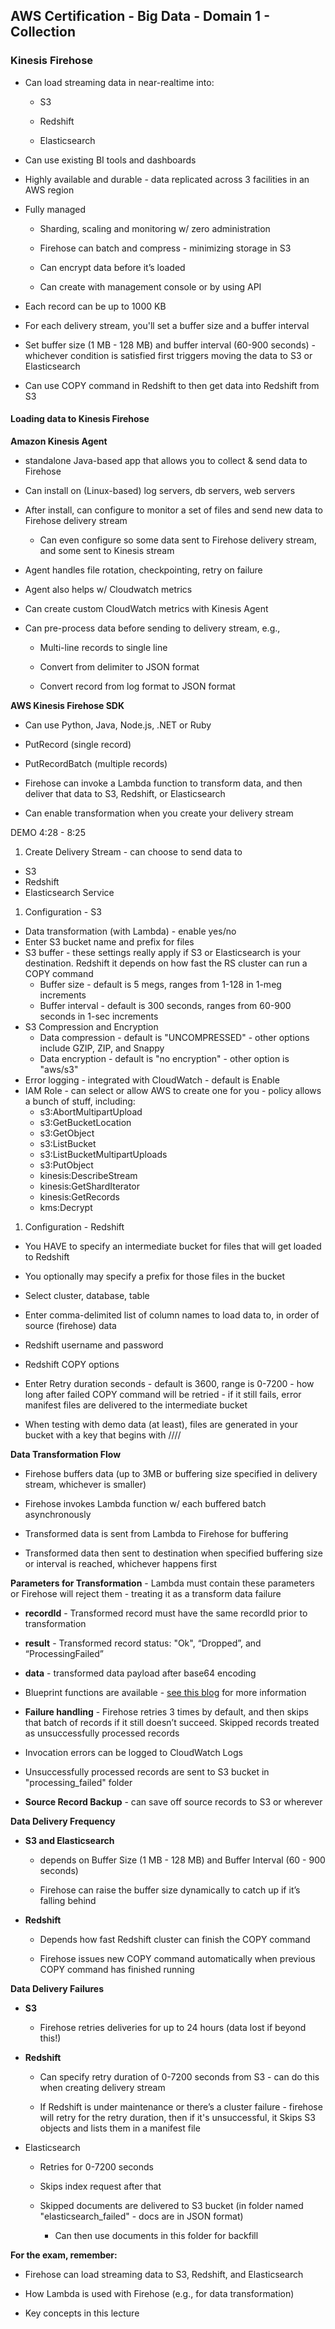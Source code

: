 ## AWS Certification - Big Data - Domain 1 - Collection

### Kinesis Firehose

* Can load streaming data in near-realtime into:

    * S3

    * Redshift

    * Elasticsearch

* Can use existing BI tools and dashboards

* Highly available and durable - data replicated across 3 facilities in an AWS region

* Fully managed

    * Sharding, scaling and monitoring w/ zero administration

    * Firehose can batch and compress - minimizing storage in S3

    * Can encrypt data before it’s loaded

    * Can create with management console or by using API

* Each record can be up to 1000 KB

* For each delivery stream, you'll set a buffer size and a buffer interval

* Set buffer size (1 MB - 128 MB) and buffer interval (60-900 seconds) - whichever condition is satisfied first triggers moving the data to S3 or Elasticsearch

* Can use COPY command in Redshift to then get data into Redshift from S3

#### Loading data to Kinesis Firehose

**Amazon Kinesis Agent**

* standalone Java-based app that allows you to collect & send data to Firehose

* Can install on (Linux-based) log servers, db servers, web servers

* After install, can configure to monitor a set of files and send new data to Firehose delivery stream

    * Can even configure so some data sent to Firehose delivery stream, and some sent to Kinesis stream

* Agent handles file rotation, checkpointing, retry on failure

* Agent also helps w/ Cloudwatch metrics

* Can create custom CloudWatch metrics with Kinesis Agent

* Can pre-process data before sending to delivery stream, e.g., 

    * Multi-line records to single line

    * Convert from delimiter to JSON format

    * Convert record from log format to JSON format

**AWS Kinesis Firehose SDK**

* Can use Python, Java, Node.js, .NET or Ruby

* PutRecord (single record)

* PutRecordBatch (multiple records)

* Firehose can invoke a Lambda function to transform data, and then deliver that data to S3, Redshift, or Elasticsearch

* Can enable transformation when you create your delivery stream

DEMO 4:28 - 8:25

1. Create Delivery Stream - can choose to send data to
  * S3
  * Redshift
  * Elasticsearch Service
1. Configuration - S3
  * Data transformation (with Lambda) - enable yes/no
  * Enter S3 bucket name and prefix for files
  * S3 buffer - these settings really apply if S3 or Elasticsearch is your destination.  Redshift it depends on how fast the RS cluster can run a COPY command
    * Buffer size - default is 5 megs, ranges from 1-128 in 1-meg increments
    * Buffer interval - default is 300 seconds, ranges from 60-900 seconds in 1-sec increments
  * S3 Compression and Encryption
    * Data compression - default is "UNCOMPRESSED" - other options include GZIP, ZIP, and Snappy
    * Data encryption - default is "no encryption" - other option is "aws/s3"
  * Error logging - integrated with CloudWatch - default is Enable
  * IAM Role - can select or allow AWS to create one for you - policy allows a bunch of stuff, including:
    * s3:AbortMultipartUpload
    * s3:GetBucketLocation
    * s3:GetObject
    * s3:ListBucket
    * s3:ListBucketMultipartUploads
    * s3:PutObject
    * kinesis:DescribeStream
    * kinesis:GetShardIterator
    * kinesis:GetRecords
    * kms:Decrypt
1. Configuration - Redshift
  * You HAVE to specify an intermediate bucket for files that will get loaded to Redshift
  * You optionally may specify a prefix for those files in the bucket
  * Select cluster, database, table
  * Enter comma-delimited list of column names to load data to, in order of source (firehose) data
  * Redshift username and password
  * Redshift COPY options
  * Enter Retry duration seconds - default is 3600, range is 0-7200 - how long after failed COPY command will be retried - if it still fails, error manifest files are delivered to the intermediate bucket


* When testing with demo data (at least), files are generated in your bucket with a key that begins with <YEAR>/<MONTH>/<DAY>/<HOUR>/

**Data Transformation Flow**

* Firehose buffers data (up to 3MB or buffering size specified in delivery stream, whichever is smaller)

* Firehose invokes Lambda function w/ each buffered batch asynchronously

* Transformed data is sent from Lambda to Firehose for buffering

* Transformed data then sent to destination when specified buffering size or interval is reached, whichever happens first

**Parameters for Transformation** - Lambda must contain these parameters or Firehose will reject them - treating it as a transform data failure

* **recordId** - Transformed record must have the same recordId prior to transformation

* **result** - Transformed record status: "Ok", “Dropped”, and “ProcessingFailed”

* **data** - transformed data payload after base64 encoding

* Blueprint functions are available - [see this blog](https://aws.amazon.com/blogs/compute/amazon-kinesis-firehose-data-transformation-with-aws-lambda/) for more information

* **Failure handling** - Firehose retries 3 times by default, and then skips that batch of records if it still doesn’t succeed.  Skipped records treated as unsuccessfully processed records

* Invocation errors can be logged to CloudWatch Logs

* Unsuccessfully processed records are sent to S3 bucket in "processing_failed" folder

* **Source Record Backup** - can save off source records to S3 or wherever

**Data Delivery Frequency**

* **S3 and Elasticsearch**

    * depends on Buffer Size (1 MB - 128 MB) and Buffer Interval (60 - 900 seconds)

    * Firehose can raise the buffer size dynamically to catch up if it’s falling behind

* **Redshift**

    * Depends how fast Redshift cluster can finish the COPY command

    * Firehose issues new COPY command automatically when previous COPY command has finished running

**Data Delivery Failures**

* **S3**

    * Firehose retries deliveries for up to 24 hours (data lost if beyond this!)

* **Redshift**

    * Can specify retry duration of 0-7200 seconds from S3 - can do this when creating delivery stream

    * If Redshift is under maintenance or there’s a cluster failure - firehose will retry for the retry duration, then if it's unsuccessful, it Skips S3 objects and lists them in a manifest file

* Elasticsearch

    * Retries for 0-7200 seconds

    * Skips index request after that

    * Skipped documents are delivered to S3 bucket (in folder named "elasticsearch_failed" - docs are in JSON format)

        * Can then use documents in this folder for backfill

**For the exam, remember:**

* Firehose can load streaming data to S3, Redshift, and Elasticsearch

* How Lambda is used with Firehose (e.g., for data transformation)

* Key concepts in this lecture

